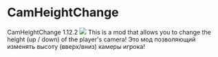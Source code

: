 # CamHeightChange
CamHeightChange 1.12.2
[![](https://img.shields.io/static/v1?label=Download&message=Latest%20Version%20[.jar]&color=green&style=for-the-badge)](https://github.com/Pl0shka/CamHeightChange/blob/main/Compiled/CamHeightChange-1.12.2-sources.jar)
This is a mod that allows you to change the height (up / down) of the player's camera!
Это мод позволяющий изменять высоту (вверх/вниз) камеры игрока!

